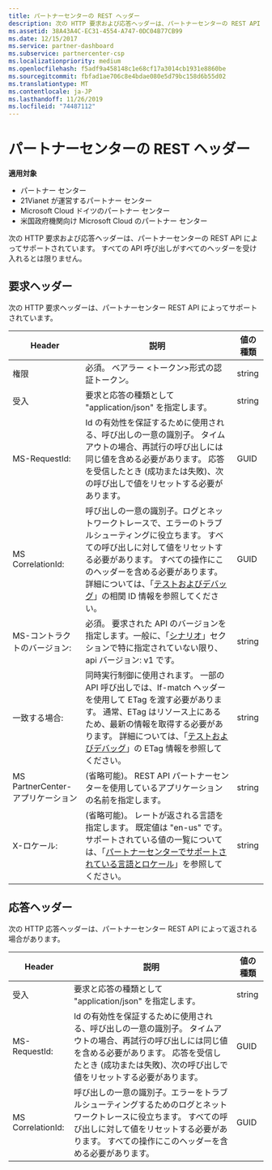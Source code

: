 ```yaml
---
title: パートナーセンターの REST ヘッダー
description: 次の HTTP 要求および応答ヘッダーは、パートナーセンターの REST API によってサポートされています。
ms.assetid: 38A43A4C-EC31-4554-A747-0DC04B77CB99
ms.date: 12/15/2017
ms.service: partner-dashboard
ms.subservice: partnercenter-csp
ms.localizationpriority: medium
ms.openlocfilehash: f5adf9a458148c1e68cf17a3014cb1931e8860be
ms.sourcegitcommit: fbfad1ae706c8e4bdae080e5d79bc158d6b55d02
ms.translationtype: MT
ms.contentlocale: ja-JP
ms.lasthandoff: 11/26/2019
ms.locfileid: "74487112"
---
```

# <a name="partner-center-rest-headers"></a>パートナーセンターの REST ヘッダー


**適用対象**

- パートナー センター
- 21Vianet が運営するパートナー センター
- Microsoft Cloud ドイツのパートナー センター
- 米国政府機関向け Microsoft Cloud のパートナー センター

次の HTTP 要求および応答ヘッダーは、パートナーセンターの REST API によってサポートされています。 すべての API 呼び出しがすべてのヘッダーを受け入れるとは限りません。

## <a name="span-idrequest_headersspan-idrequest_headersspan-idrequest_headersrequest-headers"></a><span id="Request_headers"/><span id="request_headers"/><span id="REQUEST_HEADERS"/>要求ヘッダー


次の HTTP 要求ヘッダーは、パートナーセンター REST API によってサポートされています。

| Header                       | 説明                                                                                                                                                                                                                                                                            | 値の種類 |
|------------------------------|----------------------------------------------------------------------------------------------------------------------------------------------------------------------------------------------------------------------------------------------------------------------------------------|------------|
| 権限               | 必須。 ベアラー &lt;トークン&gt;形式の認証トークン。                                                                                                                                                                                                                    | string     |
| 受入                      | 要求と応答の種類として "application/json" を指定します。                                                                                                                                                                                                                           | string     |
| MS-RequestId:                | Id の有効性を保証するために使用される、呼び出しの一意の識別子。 タイムアウトの場合、再試行の呼び出しには同じ値を含める必要があります。 応答を受信したとき (成功または失敗)、次の呼び出しで値をリセットする必要があります。                                            | GUID       |
| MS CorrelationId:            | 呼び出しの一意の識別子。ログとネットワークトレースで、エラーのトラブルシューティングに役立ちます。 すべての呼び出しに対して値をリセットする必要があります。 すべての操作にこのヘッダーを含める必要があります。 詳細については、「[テストおよびデバッグ](test-and-debug.md)」の相関 ID 情報を参照してください。 | GUID       |
| MS-コントラクトのバージョン:         | 必須。 要求された API のバージョンを指定します。一般に、「[シナリオ](scenarios.md)」セクションで特に指定されていない限り、api バージョン: v1 です。                                                                                                                                  | string     |
| 一致する場合:                    | 同時実行制御に使用されます。 一部の API 呼び出しでは、If-match ヘッダーを使用して ETag を渡す必要があります。 通常、ETag はリソース上にあるため、最新の情報を取得する必要があります。 詳細については、「[テストおよびデバッグ](test-and-debug.md)」の ETag 情報を参照してください。                | string     |
| MS PartnerCenter-アプリケーション | (省略可能)。 REST API パートナーセンターを使用しているアプリケーションの名前を指定します。                                                                                                                                                                                             | string     |
| X-ロケール:                    | (省略可能)。 レートが返される言語を指定します。 既定値は "en-us" です。 サポートされている値の一覧については、「[パートナーセンターでサポートされている言語とロケール](partner-center-supported-languages-and-locales.md)」を参照してください。                                                                                                                                                                                                  | string     |

 

## <a name="span-idresponse_headersspan-idresponse_headersspan-idresponse_headersresponse-headers"></a><span id="Response_headers"/><span id="response_headers"/><span id="RESPONSE_HEADERS"/>応答ヘッダー


次の HTTP 応答ヘッダーは、パートナーセンター REST API によって返される場合があります。

| Header            | 説明                                                                                                                                                                                                                                 | 値の種類 |
|-------------------|---------------------------------------------------------------------------------------------------------------------------------------------------------------------------------------------------------------------------------------------|------------|
| 受入           | 要求と応答の種類として "application/json" を指定します。                                                                                                                                                                                | string     |
| MS-RequestId:     | Id の有効性を保証するために使用される、呼び出しの一意の識別子。 タイムアウトの場合、再試行の呼び出しには同じ値を含める必要があります。 応答を受信したとき (成功または失敗)、次の呼び出しで値をリセットする必要があります。 | GUID       |
| MS CorrelationId: | 呼び出しの一意の識別子。エラーをトラブルシューティングするためのログとネットワークトレースに役立ちます。 すべての呼び出しに対して値をリセットする必要があります。 すべての操作にこのヘッダーを含める必要があります。                                                       | GUID       |

 

 

 




